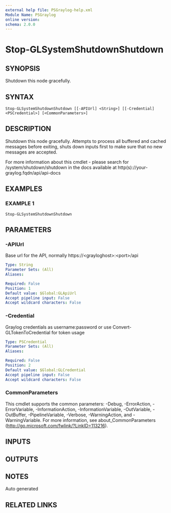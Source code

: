 ```yaml
---
external help file: PSGraylog-help.xml
Module Name: PSGraylog
online version:
schema: 2.0.0
---
```


# Stop-GLSystemShutdownShutdown

## SYNOPSIS
Shutdown this node gracefully.

## SYNTAX

```
Stop-GLSystemShutdownShutdown [[-APIUrl] <String>] [[-Credential] <PSCredential>] [<CommonParameters>]
```

## DESCRIPTION
Shutdown this node gracefully.
Attempts to process all buffered and cached messages before exiting, shuts down inputs first to make sure that no new messages are accepted.

For more information about this cmdlet - please search for /system/shutdown/shutdown in the docs available at http(s)://your-graylog.fqdn/api/api-docs

## EXAMPLES

### EXAMPLE 1
```
Stop-GLSystemShutdownShutdown
```

## PARAMETERS

### -APIUrl
Base url for the API, normally https://\<grayloghost\>:\<port\>/api

```yaml
Type: String
Parameter Sets: (All)
Aliases:

Required: False
Position: 1
Default value: $Global:GLApiUrl
Accept pipeline input: False
Accept wildcard characters: False
```

### -Credential
Graylog credentials as username:password or use Convert-GLTokenToCredential for token usage

```yaml
Type: PSCredential
Parameter Sets: (All)
Aliases:

Required: False
Position: 2
Default value: $Global:GLCredential
Accept pipeline input: False
Accept wildcard characters: False
```

### CommonParameters
This cmdlet supports the common parameters: -Debug, -ErrorAction, -ErrorVariable, -InformationAction, -InformationVariable, -OutVariable, -OutBuffer, -PipelineVariable, -Verbose, -WarningAction, and -WarningVariable. For more information, see about_CommonParameters (http://go.microsoft.com/fwlink/?LinkID=113216).

## INPUTS

## OUTPUTS

## NOTES
Auto generated

## RELATED LINKS
